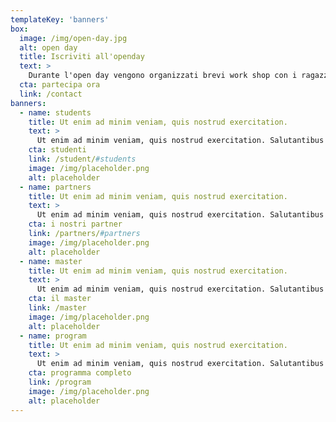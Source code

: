 ```yaml
---
templateKey: 'banners'
box:
  image: /img/open-day.jpg
  alt: open day
  title: Iscriviti all'openday
  text: >
    Durante l'open day vengono organizzati brevi work shop con i ragazzi del master che ti aiuteranno a creare il tuo primo gioco
  cta: partecipa ora
  link: /contact
banners:
  - name: students
    title: Ut enim ad minim veniam, quis nostrud exercitation.
    text: >
      Ut enim ad minim veniam, quis nostrud exercitation. Salutantibus vitae elit libero, a pharetra augue. Curabitur blandit tempus ardua ridiculus sed magna. Praeterea iter est quasdam res quas ex communi. Quae vero auctorem tractata ab fiducia dicuntur. Nihilne te nocturnum praesidium Palati, nihil urbis vigiliae.
    cta: studenti
    link: /student/#students
    image: /img/placeholder.png
    alt: placeholder
  - name: partners
    title: Ut enim ad minim veniam, quis nostrud exercitation.
    text: >
      Ut enim ad minim veniam, quis nostrud exercitation. Salutantibus vitae elit libero, a pharetra augue. Curabitur blandit tempus ardua ridiculus sed magna. Praeterea iter est quasdam res quas ex communi. Quae vero auctorem tractata ab fiducia dicuntur. Nihilne te nocturnum praesidium Palati, nihil urbis vigiliae.
    cta: i nostri partner
    link: /partners/#partners
    image: /img/placeholder.png
    alt: placeholder
  - name: master
    title: Ut enim ad minim veniam, quis nostrud exercitation.
    text: >
      Ut enim ad minim veniam, quis nostrud exercitation. Salutantibus vitae elit libero, a pharetra augue. Curabitur blandit tempus ardua ridiculus sed magna. Praeterea iter est quasdam res quas ex communi. Quae vero auctorem tractata ab fiducia dicuntur. Nihilne te nocturnum praesidium Palati, nihil urbis vigiliae.
    cta: il master
    link: /master
    image: /img/placeholder.png
    alt: placeholder
  - name: program
    title: Ut enim ad minim veniam, quis nostrud exercitation.
    text: >
      Ut enim ad minim veniam, quis nostrud exercitation. Salutantibus vitae elit libero, a pharetra augue. Curabitur blandit tempus ardua ridiculus sed magna. Praeterea iter est quasdam res quas ex communi. Quae vero auctorem tractata ab fiducia dicuntur. Nihilne te nocturnum praesidium Palati, nihil urbis vigiliae.
    cta: programma completo
    link: /program
    image: /img/placeholder.png
    alt: placeholder
---
```

